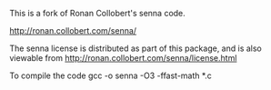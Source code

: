 This is a fork of Ronan Collobert's senna code.

http://ronan.collobert.com/senna/

The senna license is distributed as part of this package, and is also viewable from 
http://ronan.collobert.com/senna/license.html

To compile the code
 gcc -o senna -O3 -ffast-math *.c
